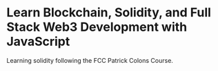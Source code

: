 # Learn Blockchain, Solidity, and Full Stack Web3 Development with JavaScript

Learning solidity following the FCC Patrick Colons Course.
